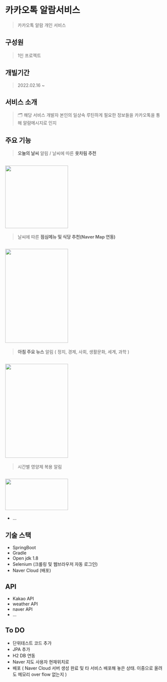 # 카카오톡 알람서비스 
> 카카오톡 알람 개인 서비스

## 구성원
> 1인 프로젝트

## 개빌기간
> 2022.02.16 ~ 

## 서비스 소개
> 🗂 해당 서비스 개발자 본인의 일상속 루틴하게 필요한 정보들을 카카오톡을 통해 알람메시지로 인지


## 주요 기능
> **오늘의 날씨** 알림 / 날씨에 따른 **옷차림 추천**
## <img src=https://user-images.githubusercontent.com/47582622/155460470-5985f074-889e-415e-8db5-2bff9fed9e97.png width="200" height="200"/>

> 날씨에 따른 **점심메뉴 및 식당 추천(Naver Map 연동)**
## <img src=https://user-images.githubusercontent.com/47582622/155460634-76e2adcc-bb00-4aa4-8185-c2f073026691.png width="200" height="300"/>

> **아침 주요 뉴스** 알림 ( 정치, 경제, 사회, 생활문화, 세계, 과학 )
## <img src=https://user-images.githubusercontent.com/47582622/155460799-6158bc7f-faae-482a-b99f-33f33c44101b.png width="200" height="300"/>

> 시간별 영양제 복용 알림
## <img src=https://user-images.githubusercontent.com/47582622/155460922-40a1c7ba-0772-446d-86a1-dee1d104b8cd.png width="200" height="100"/>

- ...


## 기술 스택
 - SpringBoot
 - Gradle
 - Open jdk 1.8
 - Selenium (크롤링 및 웹브라우저 자동 로그인)
 - Naver Cloud (배포)
 
 
## API 
- Kakao API
- weather API
- naver API
- ...


## To DO
  - 단위테스트 코드 추가
  - JPA 추가
  - H2 DB 연동
  - Naver 지도 사용자 현재위치로  
  - 배포 ( Naver Cloud 서버 생성 완료 및 타 서비스 배포해 놓은 상태. 이중으로 올려도 메모리 over flow 없는지  )
 

